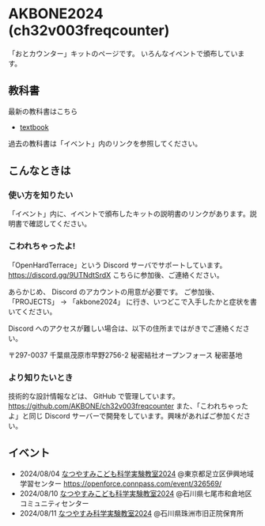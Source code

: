# AKBONE2024 (ch32v003freqcounter)

「おとカウンター」キットのページです。
いろんなイベントで頒布しています。

## 教科書

最新の教科書はこちら
-  [textbook](./text/textbook.pdf) 

過去の教科書は「イベント」内のリンクを参照してください。

## こんなときは

### 使い方を知りたい

「イベント」内に、イベントで頒布したキットの説明書のリンクがあります。説明書で確認してください。

### こわれちゃったよ!

「OpenHardTerrace」という Discord サーバでサポートしています。
https://discord.gg/9UTNdtSrdX
こちらに参加後、ご連絡ください。

あらかじめ、 Discord のアカウントの用意が必要です。 
ご参加後、 「PROJECTS」 →  「akbone2024」 に行き、いつどこで入手したかと症状を書いてください。

Discord へのアクセスが難しい場合は、以下の住所まではがきでご連絡ください。

〒297-0037 千葉県茂原市早野2756-2
秘密結社オープンフォース 秘密基地


### より知りたいとき

技術的な設計情報などは、 GitHub で管理しています。https://github.com/AKBONE/ch32v003freqcounter
また、「こわれちゃったよ」と同じ Discord サーバーで開発をしています。興味があればご参加ください。


## イベント
- 2024/08/04 [なつやすみこども科学実験教室2024](./events/2024-08-04/) @東京都足立区伊興地域学習センター https://openforce.connpass.com/event/326569/
- 2024/08/10 [なつやすみこども科学実験教室2024](./events/2024-08-10-11/) @石川県七尾市和倉地区コミュニティセンター
- 2024/08/11 [なつやすみ科学実験教室2024](./events/2024-08-10-11/) @石川県珠洲市旧正院保育所


